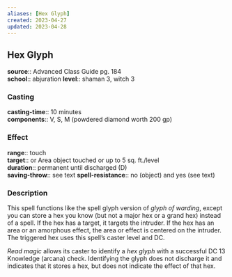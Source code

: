 ```yaml
---
aliases: [Hex Glyph]
created: 2023-04-27
updated: 2023-04-28
---
```


## Hex Glyph

**source**:: Advanced Class Guide pg. 184  
**school**:: abjuration
**level**:: shaman 3, witch 3

### Casting

**casting-time**:: 10 minutes  
**components**:: V, S, M (powdered diamond worth 200 gp)

### Effect

**range**:: touch  
**target**:: or Area object touched or up to 5 sq. ft./level  
**duration**:: permanent until discharged (D)  
**saving-throw**:: see text
**spell-resistance**:: no (object) and yes (see text)

### Description

This spell functions like the spell glyph version of *glyph of warding*, except you can store a hex you know (but not a major hex or a grand hex) instead of a spell. If the hex has a target, it targets the intruder. If the hex has an area or an amorphous effect, the area or effect is centered on the intruder. The triggered hex uses this spell’s caster level and DC.  
  
*Read magic* allows its caster to identify a *hex glyph* with a successful DC 13 Knowledge (arcana) check. Identifying the glyph does not discharge it and indicates that it stores a hex, but does not indicate the effect of that hex.

